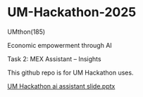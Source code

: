 # UM-Hackathon-2025
UMthon(185)

Economic empowerment through AI​

Task 2: MEX Assistant – Insights

This github repo is for UM Hackathon uses.

[UM Hackathon ai assistant slide.pptx](https://github.com/user-attachments/files/19720271/UM.Hackathon.ai.assistant.slide.pptx)
